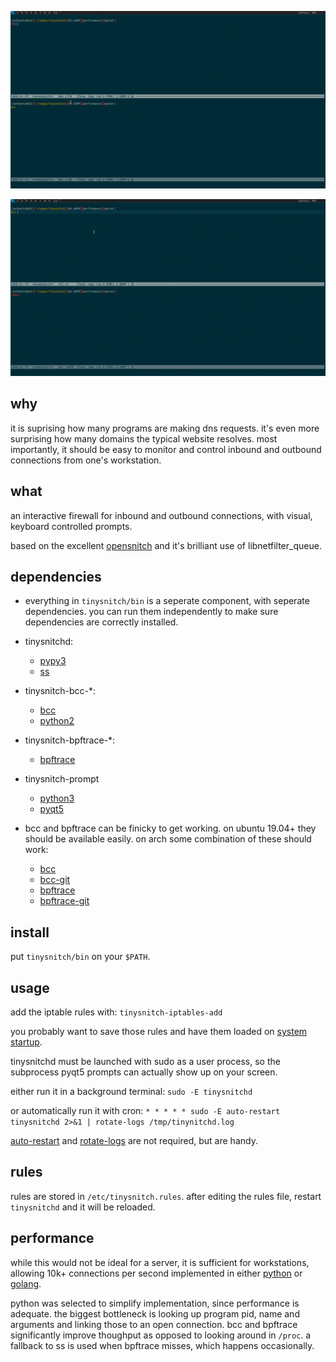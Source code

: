 ![](example_curl.gif)

![](example_firefox.gif)

## why

it is suprising how many programs are making dns requests. it's even more surprising how many domains the typical website resolves. most importantly, it should be easy to monitor and control inbound and outbound connections from one's workstation.

## what

an interactive firewall for inbound and outbound connections, with visual, keyboard controlled prompts.

based on the excellent [opensnitch](https://github.com/evilsock/opensnitch) and it's brilliant use of libnetfilter_queue.

## dependencies

 - everything in `tinysnitch/bin` is a seperate component, with seperate dependencies. you can run them independently to make sure dependencies are correctly installed.

 - tinysnitchd:
   - [pypy3](https://pypy.org/)
   - [ss](https://linux.die.net/man/8/ss)

 - tinysnitch-bcc-*:
   - [bcc](https://github.com/iovisor/bcc)
   - [python2](https://www.python.org/)

 - tinysnitch-bpftrace-*:
   - [bpftrace](https://github.com/iovisor/bpftrace)

 - tinysnitch-prompt
   - [python3](https://www.python.org/)
   - [pyqt5](https://pypi.org/project/PyQt5/)

 - bcc and bpftrace can be finicky to get working. on ubuntu 19.04+ they should be available easily. on arch some combination of these should work:
   - [bcc](https://aur.archlinux.org/packages/bcc/)
   - [bcc-git](https://aur.archlinux.org/packages/bcc-git/)
   - [bpftrace](https://aur.archlinux.org/packages/bpftrace/)
   - [bpftrace-git](https://aur.archlinux.org/packages/bpftrace/)

## install

put `tinysnitch/bin` on your `$PATH`.

## usage

add the iptable rules with: `tinysnitch-iptables-add`

you probably want to save those rules and have them loaded on [system startup](https://wiki.archlinux.org/index.php/iptables#Configuration_and_usage).

tinysnitchd must be launched with sudo as a user process, so the subprocess pyqt5 prompts can actually show up on your screen.

either run it in a background terminal: `sudo -E tinysnitchd`

or automatically run it with cron: `* * * * * sudo -E auto-restart tinysnitchd 2>&1 | rotate-logs /tmp/tinynitchd.log`

[auto-restart](https://gist.github.com/nathants/dc5d43c1e57b9bbb3a654491df93e4d6) and [rotate-logs](https://gist.github.com/nathants/72968aaa7d9ab7c008fe32e399426d2c) are not required, but are handy.

## rules

rules are stored in `/etc/tinysnitch.rules`. after editing the rules file, restart `tinysnitchd` and it will be reloaded.

## performance

while this would not be ideal for a server, it is sufficient for workstations, allowing 10k+ connections per second implemented in either [python](https://github.com/nathants/tinysnitch/tree/pypy) or [golang](https://github.com/nathants/tinysnitch/tree/golang).

python was selected to simplify implementation, since performance is adequate. the biggest bottleneck is looking up program pid, name and arguments and linking those to an open connection. bcc and bpftrace significantly improve thoughput as opposed to looking around in `/proc`. a fallback to ss is used when bpftrace misses, which happens occasionally.

